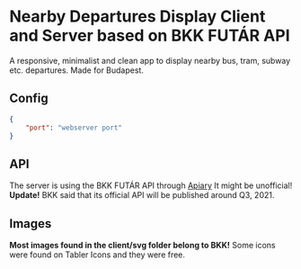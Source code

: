 # Nearby Departures Display Client and Server based on BKK FUTÁR API
A responsive, minimalist and clean app to display nearby bus, tram, subway etc. departures. Made for Budapest.
## Config
```json
{
    "port": "webserver port"
}
```
## API
The server is using the BKK FUTÁR API through [Apiary](https://bkkfutar.docs.apiary.io/)
It might be unofficial!
**Update!**
BKK said that its official API will be published around Q3, 2021.
## Images
**Most images found in the client/svg folder belong to BKK!**
Some icons were found on Tabler Icons and they were free.